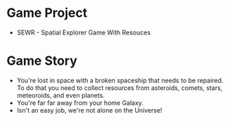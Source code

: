# Game Project
 - SEWR - Spatial Explorer Game With Resouces
 
# Game Story
 - You're lost in space with a broken spaceship that needs to be repaired. To do that you need to collect resources from asteroids, comets, stars, meteoroids, and even planets.
 - You're far far away from your home Galaxy.
 - Isn't an easy job, we're not alone on the Universe!

